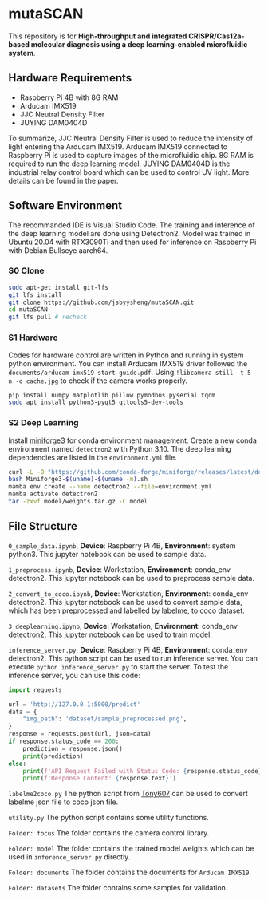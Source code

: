 # mutaSCAN

This repository is for **High-throughput and integrated CRISPR/Cas12a-based molecular diagnosis using a deep learning-enabled microfluidic system**.

## Hardware Requirements
- Raspberry Pi 4B with 8G RAM
- Arducam IMX519
- JJC Neutral Density Filter
- JUYING DAM0404D

To summarize, JJC Neutral Density Filter is used to reduce the intensity of light entering the Arducam IMX519. Arducam IMX519 connected to Raspberry Pi is used to capture images of the microfluidic chip. 8G RAM is required to run the deep learning model. JUYING DAM0404D is the industrial relay control board which can be used to control UV light. More details can be found in the paper.

## Software Environment
The recommanded IDE is Visual Studio Code. The training and inference of the deep learning model are done using Detectron2. Model was trained in Ubuntu 20.04 with RTX3090Ti and then used for inference on Raspberry Pi with Debian Bullseye aarch64.

### S0 Clone
```bash
sudo apt-get install git-lfs
git lfs install
git clone https://github.com/jsbyysheng/mutaSCAN.git
cd mutaSCAN
git lfs pull # recheck
```

### S1 Hardware
Codes for hardware control are written in Python and running in system python environment. You can install Arducam IMX519 driver followed the `documents/arducam-imx519-start-guide.pdf`. Using `!libcamera-still -t 5 -n -o cache.jpg` to check if the camera works properly.

```bash
pip install numpy matplotlib pillow pymodbus pyserial tqdm
sudo apt install python3-pyqt5 qttools5-dev-tools
```

### S2 Deep Learning
Install [miniforge3](https://github.com/conda-forge/miniforge) for conda environment management. Create a new conda environment named `detectron2` with Python 3.10. The deep learning dependencies are listed in the `environment.yml` file.
```bash
curl -L -O "https://github.com/conda-forge/miniforge/releases/latest/download/Miniforge3-$(uname)-$(uname -m).sh"
bash Miniforge3-$(uname)-$(uname -m).sh
mamba env create --name detectron2 --file=environment.yml
mamba activate detectron2
tar -zxvf model/weights.tar.gz -C model
```

## File Structure
`0_sample_data.ipynb`, **Device**: Raspberry Pi 4B, **Environment**: system python3. This jupyter notebook can be used to sample data.

`1_preprocess.ipynb`, **Device**: Workstation, **Environment**: conda_env detectron2. This jupyter notebook can be used to preprocess sample data.

`2_convert_to_coco.ipynb`, **Device**: Workstation, **Environment**: conda_env detectron2. This jupyter notebook can be used to convert sample data, which has been preprocessed and labelled by [labelme](https://github.com/labelmeai/labelme), to coco dataset.

`3_deeplearning.ipynb`, **Device**: Workstation, **Environment**: conda_env detectron2. This jupyter notebook can be used to train model.

`inference_server.py`, **Device**: Raspberry Pi 4B, **Environment**: conda_env detectron2. This python script can be used to run inference server. You can execute `python inference_server.py` to start the server. To test the inference server, you can use this code:
```python
import requests

url = 'http://127.0.0.1:5000/predict'
data = {
    "img_path": 'dataset/sample_preprocessed.png',
}
response = requests.post(url, json=data)
if response.status_code == 200:
    prediction = response.json()
    print(prediction)
else:
    print(f'API Request Failed with Status Code: {response.status_code}')
    print(f'Response Content: {response.text}')
```

`labelme2coco.py` The python script from [Tony607](https://github.com/Tony607/labelme2coco) can be used to convert labelme json file to coco json file.

`utility.py` The python script contains some utility functions.

`Folder: focus` The folder contains the camera control library.

`Folder: model` The folder contains the trained model weights which can be used in `inference_server.py` directly.

`Folder: documents` The folder contains the documents for `Arducam IMX519`.

`Folder: datasets` The folder contains some samples for validation.
